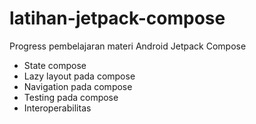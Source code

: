 # latihan-jetpack-compose
Progress pembelajaran materi Android Jetpack Compose
- State compose
- Lazy layout pada compose
- Navigation pada compose
- Testing pada compose
- Interoperabilitas
